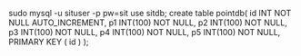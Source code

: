 sudo mysql -u situser -p
pw=sit
use sitdb;
create table pointdb(
   id INT NOT NULL AUTO_INCREMENT,
   p1 INT(100) NOT NULL,
   p2 INT(100) NOT NULL,
   p3 INT(100) NOT NULL,
   p4 INT(100) NOT NULL,
   p5 INT(100) NOT NULL,
   PRIMARY KEY ( id )
);
